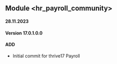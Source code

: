 ## Module <hr_payroll_community>
#### 28.11.2023
#### Version 17.0.1.0.0
#### ADD

- Initial commit for thrive17 Payroll
